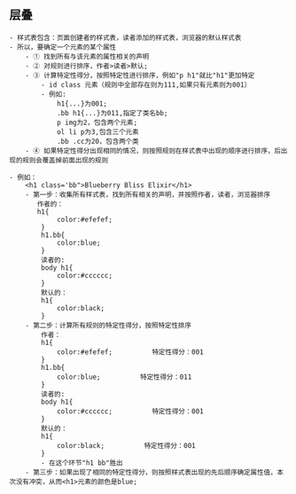 
## 层叠
    - 样式表包含：页面创建者的样式表，读者添加的样式表，浏览器的默认样式表
    - 所以，要确定一个元素的某个属性
        - ① 找到所有与该元素的属性相关的声明
        - ② 对规则进行排序，作者>读者>默认;
        - ③ 计算特定性得分，按照特定性进行排序，例如"p h1"就比"h1"更加特定
            - id class 元素（规则中全部存在则为111,如果只有元素则为001）
            - 例如:
                h1{...}为001;
                .bb h1{...}为011,指定了类名bb;
                p img为2，包含两个元素;
                ol li p为3,包含三个元素
                .bb .cc为20，包含两个类
        - ④ 如果特定性得分出现相同的情况，则按照规则在样式表中出现的顺序进行排序，后出现的规则会覆盖掉前面出现的规则

    - 例如：
        <h1 class='bb">Blueberry Bliss Elixir</h1>
        - 第一步：收集所有样式表，找到所有相关的声明，并按照作者，读者，浏览器排序
           作者的：
           h1{
                color:#efefef;
            }
            h1.bb{
                color:blue;
            }
            读者的:
            body h1{
                color:#cccccc;
            }
            默认的：
            h1{
                color:black;
            }
        - 第二步：计算所有规则的特定性得分，按照特定性排序
            作者：
            h1{
                color:#efefef;          特定性得分：001
            }
            h1.bb{
                color:blue;          特定性得分：011
            }
            读者的:
            body h1{
                color:#cccccc;          特定性得分：001
            }
            默认的：
            h1{
                color:black;          特定性得分：001
            }
            - 在这个环节"h1 bb"胜出
        - 第三步：如果出现了相同的特定性得分，则按照样式表出现的先后顺序确定属性值，本次没有冲突，从而<h1>元素的颜色是blue;
